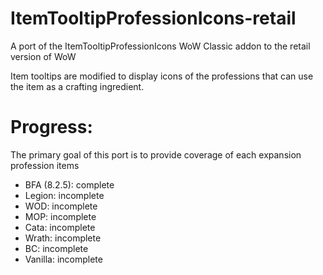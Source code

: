 # ItemTooltipProfessionIcons-retail
A port of the ItemTooltipProfessionIcons WoW Classic addon to the retail version of WoW

Item tooltips are modified to display icons of the professions that can use the item as a crafting ingredient.


# Progress:
The primary goal of this port is to provide coverage of each expansion profession items
- BFA (8.2.5): complete
- Legion: incomplete
- WOD: incomplete
- MOP: incomplete
- Cata: incomplete
- Wrath: incomplete
- BC: incomplete
- Vanilla: incomplete

